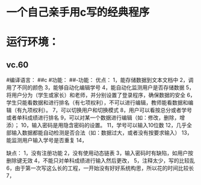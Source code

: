 # 一个自己亲手用c写的经典程序
# 运行环境：
## vc.60
#编译语言：
##c
#功能：
##-功能：
优点：
1，能存储数据到文本文档中
2，调用了不同的颜色
3，能够自动化编辑学号
4，能自动化监测用户是否存储数据
5，将用户分为（学生或家长）和老师，并分别设置了登录程序，确保数据的安全
6，学生只能看数据和进行排名（有七项权利），不可以进行编辑，教师能看数据和编辑（有九项权利）。
7，可以切换用户和切换模式
8，用户可以看按总分或者学号或者单科成绩进行排名
9，可以对某一个数据进行编辑（如：修改，删除，增添）；
10，输入密码是用隐含密码的设置。
11，学号可以输入10位数
12，几乎全部输入数据都能自动检测是否合法（如：数据过大，或者没有按要求输入）
13，能监测用户输入学号是否重复
14，




缺点：
1，没有注册功能
2，没有使用动态链表
3，输入密码时有缺陷，如用户按删除键无效
4，不能只对单科成绩进行输入然后更改，
5，注释太少，写的比较乱
6，由于第一次写这么长的工程，一开始没有好好系统构思，所以花的时间比较长
7，

